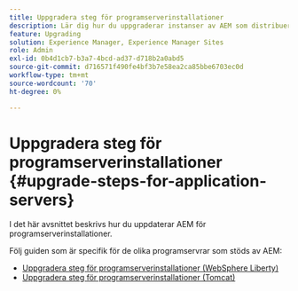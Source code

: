 ```yaml
---
title: Uppgradera steg för programserverinstallationer
description: Lär dig hur du uppgraderar instanser av AEM som distribueras via programservrar.
feature: Upgrading
solution: Experience Manager, Experience Manager Sites
role: Admin
exl-id: 0b4d1cb7-b3a7-4bcd-ad37-d718b2a0abd5
source-git-commit: d716571f490fe4bf3b7e58ea2ca85bbe6703ec0d
workflow-type: tm+mt
source-wordcount: '70'
ht-degree: 0%

---
```


# Uppgradera steg för programserverinstallationer {#upgrade-steps-for-application-servers}

I det här avsnittet beskrivs hur du uppdaterar AEM för programserverinstallationer.

Följ guiden som är specifik för de olika programservrar som stöds av AEM:

* [Uppgradera steg för programserverinstallationer (WebSphere Liberty)](/help/sites-deploying/app-server-upgrade-wlp.md)
* [Uppgradera steg för programserverinstallationer (Tomcat)](/help/sites-deploying/app-server-upgrade-tomcat.md)
